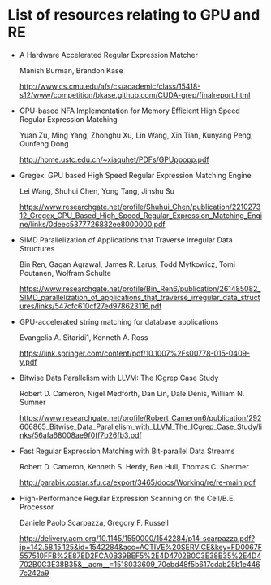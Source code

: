 List of resources relating to GPU and RE
=

* A Hardware Accelerated Regular Expression Matcher

  Manish Burman, Brandon Kase

  http://www.cs.cmu.edu/afs/cs/academic/class/15418-s12/www/competition/bkase.github.com/CUDA-grep/finalreport.html

* GPU-based NFA Implementation for Memory Efficient High Speed Regular Expression Matching

  Yuan Zu, Ming Yang, Zhonghu Xu, Lin Wang, Xin Tian, Kunyang Peng, Qunfeng Dong

  http://home.ustc.edu.cn/~xiaquhet/PDFs/GPUppopp.pdf

* Gregex: GPU based High Speed Regular Expression Matching Engine

  Lei Wang, Shuhui Chen, Yong Tang, Jinshu Su

  https://www.researchgate.net/profile/Shuhui_Chen/publication/221027312_Gregex_GPU_Based_High_Speed_Regular_Expression_Matching_Engine/links/0deec5377726832ee8000000.pdf

* SIMD Parallelization of Applications that Traverse Irregular Data Structures

  Bin Ren, Gagan Agrawal, James R. Larus, Todd Mytkowicz, Tomi Poutanen, Wolfram Schulte

  https://www.researchgate.net/profile/Bin_Ren6/publication/261485082_SIMD_parallelization_of_applications_that_traverse_irregular_data_structures/links/547cfc610cf27ed978623116.pdf

* GPU-accelerated string matching for database applications

  Evangelia A. Sitaridi1, Kenneth A. Ross

  https://link.springer.com/content/pdf/10.1007%2Fs00778-015-0409-y.pdf

* Bitwise Data Parallelism with LLVM: The ICgrep Case Study

  Robert D. Cameron, Nigel Medforth, Dan Lin, Dale Denis, William N. Sumner

  https://www.researchgate.net/profile/Robert_Cameron6/publication/292606865_Bitwise_Data_Parallelism_with_LLVM_The_ICgrep_Case_Study/links/56afa68008ae9f0ff7b26fb3.pdf

* Fast Regular Expression Matching with Bit-parallel Data Streams

  Robert D. Cameron, Kenneth S. Herdy, Ben Hull, Thomas C. Shermer

  http://parabix.costar.sfu.ca/export/3465/docs/Working/re/re-main.pdf

* High-Performance Regular Expression Scanning on the Cell/B.E. Processor

  Daniele Paolo Scarpazza, Gregory F. Russell

  http://delivery.acm.org/10.1145/1550000/1542284/p14-scarpazza.pdf?ip=142.58.15.125&id=1542284&acc=ACTIVE%20SERVICE&key=FD0067F557510FFB%2E87ED2FCA0B39BEF5%2E4D4702B0C3E38B35%2E4D4702B0C3E38B35&__acm__=1518033609_70ebd48f5b617cdab25b1e4467c242a9

